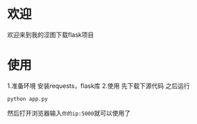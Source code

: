 # 欢迎
欢迎来到我的涩图下载flask项目
# 使用
1.准备环境
安装requests，flask库
2.使用
先下载下源代码
之后运行
``` bash
python app.py
```
然后打开浏览器输入``你的ip:5000``就可以使用了
